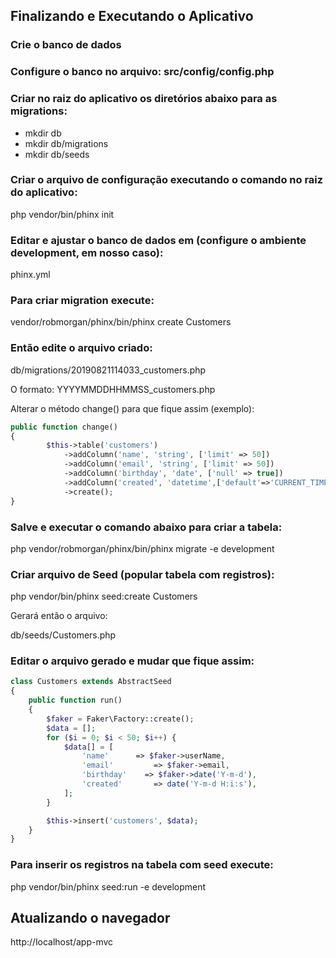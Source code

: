 ## Finalizando e Executando o Aplicativo

### Crie o banco de dados

### Configure o banco no arquivo: src/config/config.php

### Criar no raiz do aplicativo os diretórios abaixo para as migrations:

- mkdir db
- mkdir db/migrations
- mkdir db/seeds

### Criar o arquivo de configuração executando o comando no raiz do aplicativo:

php vendor/bin/phinx init

### Editar e ajustar o banco de dados em (configure o ambiente development, em nosso caso):

phinx.yml

### Para criar migration execute:

vendor/robmorgan/phinx/bin/phinx create Customers

### Então edite o arquivo criado:

db/migrations/20190821114033_customers.php

O formato: YYYYMMDDHHMMSS_customers.php

Alterar o método change() para que fique assim (exemplo):
```php
public function change()
{
		$this->table('customers')
		    ->addColumn('name', 'string', ['limit' => 50])
		    ->addColumn('email', 'string', ['limit' => 50])
		    ->addColumn('birthday', 'date', ['null' => true])
		    ->addColumn('created', 'datetime',['default'=>'CURRENT_TIMESTAMP'])
		    ->create();
}
```
### Salve e executar o comando abaixo para criar a tabela:

php vendor/robmorgan/phinx/bin/phinx migrate -e development

### Criar arquivo de Seed (popular tabela com registros):

php vendor/bin/phinx seed:create Customers

Gerará então o arquivo:

db/seeds/Customers.php

### Editar o arquivo gerado e mudar que fique assim:
```php
class Customers extends AbstractSeed
{
    public function run()
    {
        $faker = Faker\Factory::create();
        $data = [];
        for ($i = 0; $i < 50; $i++) {
            $data[] = [
                'name'      => $faker->userName,
                'email'         => $faker->email,
                'birthday'    => $faker->date('Y-m-d'),
                'created'       => date('Y-m-d H:i:s'),
            ];
        }

        $this->insert('customers', $data);
    }
}
```
### Para inserir os registros na tabela com seed execute:

php vendor/bin/phinx seed:run -e development

## Atualizando o navegador

http://localhost/app-mvc

